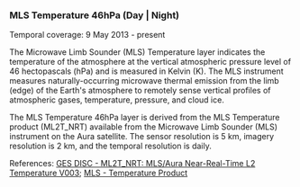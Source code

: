 ### MLS Temperature 46hPa (Day | Night)
Temporal coverage: 9 May 2013 - present

The Microwave Limb Sounder (MLS) Temperature layer indicates the temperature of the atmosphere at the vertical atmospheric pressure level of 46 hectopascals (hPa) and is measured in Kelvin (K). The MLS instrument measures naturally-occurring microwave thermal emission from the limb (edge) of the Earth's atmosphere to remotely sense vertical profiles of atmospheric gases, temperature, pressure, and cloud ice.

The MLS Temperature 46hPa layer is derived from the MLS Temperature product (ML2T_NRT) available from the Microwave Limb Sounder (MLS) instrument on the Aura satellite. The sensor resolution is 5 km, imagery resolution is 2 km, and the temporal resolution is daily.

References: [GES DISC - ML2T_NRT: MLS/Aura Near-Real-Time L2 Temperature V003](https://disc.gsfc.nasa.gov/datasets/ML2T_NRT_003/summary); [MLS - Temperature Product](https://mls.jpl.nasa.gov/products/temp_product.php)
